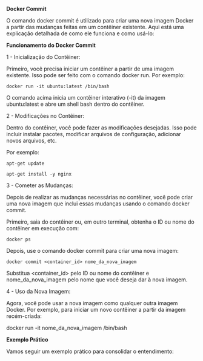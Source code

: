  **Docker Commit**

 O comando docker commit é utilizado para criar uma nova imagem Docker a partir das mudanças feitas em um contêiner existente. Aqui está uma explicação detalhada de como ele funciona e como usá-lo:

**Funcionamento do Docker Commit**

1 - Inicialização do Contêiner:

Primeiro, você precisa iniciar um contêiner a partir de uma imagem existente. Isso pode ser feito com o comando docker run. Por exemplo:

    docker run -it ubuntu:latest /bin/bash

O comando acima inicia um contêiner interativo (-it) da imagem ubuntu:latest e abre um shell bash dentro do contêiner.

2 - Modificações no Contêiner:

Dentro do contêiner, você pode fazer as modificações desejadas. Isso pode incluir instalar pacotes, modificar arquivos de configuração, adicionar novos arquivos, etc.

Por exemplo:

    apt-get update

    apt-get install -y nginx

3 - Cometer as Mudanças:

Depois de realizar as mudanças necessárias no contêiner, você pode criar uma nova imagem que inclui essas mudanças usando o comando docker commit.

Primeiro, saia do contêiner ou, em outro terminal, obtenha o ID ou nome do contêiner em execução com:

    docker ps

Depois, use o comando docker commit para criar uma nova imagem:

    docker commit <container_id> nome_da_nova_imagem

Substitua <container_id> pelo ID ou nome do contêiner e nome_da_nova_imagem pelo nome que você deseja dar à nova imagem.

4 - Uso da Nova Imagem:

Agora, você pode usar a nova imagem como qualquer outra imagem Docker. Por exemplo, para iniciar um novo contêiner a partir da imagem recém-criada:

docker run -it nome_da_nova_imagem /bin/bash

**Exemplo Prático**

Vamos seguir um exemplo prático para consolidar o entendimento:
